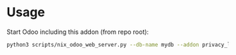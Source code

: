 # Usage

Start Odoo including this addon (from repo root):

```bash
python3 scripts/nix_odoo_web_server.py --db-name mydb --addon privacy_lookup
```
